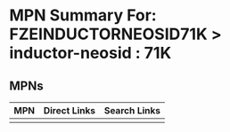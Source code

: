 



# MPN Summary For: FZEINDUCTORNEOSID71K > inductor-neosid : 71K

## MPNs
  

|MPN|Direct Links|Search Links|
| :--- | :--- | :--- |
||||
